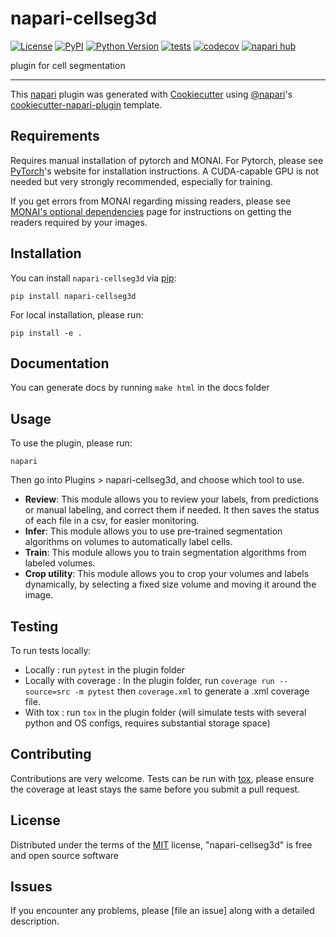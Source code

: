 # napari-cellseg3d

[![License](https://img.shields.io/pypi/l/napari-cellseg3d.svg?color=green)](https://github.com/C_Achard/napari-cellseg3d/raw/main/LICENSE)
[![PyPI](https://img.shields.io/pypi/v/napari-cellseg3d.svg?color=green)](https://pypi.org/project/napari-cellseg3d)
[![Python Version](https://img.shields.io/pypi/pyversions/napari-cellseg3d.svg?color=green)](https://python.org)
[![tests](https://github.com/C_Achard/napari-cellseg3d/workflows/tests/badge.svg)](https://github.com/C_Achard/napari-cellseg3d/actions)
[![codecov](https://codecov.io/gh/C_Achard/napari-cellseg3d/branch/main/graph/badge.svg)](https://codecov.io/gh/C_Achard/napari-cellseg3d)
[![napari hub](https://img.shields.io/endpoint?url=https://api.napari-hub.org/shields/napari-cellseg3d)](https://napari-hub.org/plugins/napari-cellseg3d)

plugin for cell segmentation

----------------------------------

This [napari] plugin was generated with [Cookiecutter] using [@napari]'s [cookiecutter-napari-plugin] template.

<!--
Don't miss the full getting started guide to set up your new package:
https://github.com/napari/cookiecutter-napari-plugin#getting-started

and review the napari docs for plugin developers:
https://napari.org/plugins/stable/index.html
-->

## Requirements

Requires manual installation of pytorch and MONAI.
For Pytorch, please see [PyTorch]'s website for installation instructions.
A CUDA-capable GPU is not needed but very strongly recommended, especially for training.

If you get errors from MONAI regarding missing readers, please see [MONAI's optional dependencies] page for instructions on getting the readers required by your images.


## Installation

You can install `napari-cellseg3d` via [pip]:

    pip install napari-cellseg3d

For local installation, please run:

```
pip install -e .
```

## Documentation

You can generate docs by running ``make html`` in the docs folder

## Usage

To use the plugin, please run:
```
napari
```
Then go into Plugins > napari-cellseg3d, and choose which tool to use.

- **Review**: This module allows you to review your labels, from predictions or manual labeling, and correct them if needed. It then saves the status of each file in a csv, for easier monitoring.
- **Infer**: This module allows you to use pre-trained segmentation algorithms on volumes to automatically label cells.
- **Train**:  This module allows you to train segmentation algorithms from labeled volumes.
- **Crop utility**: This module allows you to crop your volumes and labels dynamically, by selecting a fixed size volume and moving it around the image.

## Testing 

To run tests locally: 

- Locally : run ``pytest`` in the plugin folder
- Locally with coverage : In the plugin folder, run ``coverage run --source=src -m pytest`` then ``coverage.xml`` to generate a .xml coverage file.
- With tox : run ``tox`` in the plugin folder (will simulate tests with several python and OS configs, requires substantial storage space)

## Contributing

Contributions are very welcome. Tests can be run with [tox], please ensure
the coverage at least stays the same before you submit a pull request.

## License

Distributed under the terms of the [MIT] license,
"napari-cellseg3d" is free and open source software

## Issues

If you encounter any problems, please [file an issue] along with a detailed description.

[napari]: https://github.com/napari/napari
[Cookiecutter]: https://github.com/audreyr/cookiecutter
[@napari]: https://github.com/napari
[MIT]: http://opensource.org/licenses/MIT
[BSD-3]: http://opensource.org/licenses/BSD-3-Clause
[GNU GPL v3.0]: http://www.gnu.org/licenses/gpl-3.0.txt
[GNU LGPL v3.0]: http://www.gnu.org/licenses/lgpl-3.0.txt
[Apache Software License 2.0]: http://www.apache.org/licenses/LICENSE-2.0
[Mozilla Public License 2.0]: https://www.mozilla.org/media/MPL/2.0/index.txt
[cookiecutter-napari-plugin]: https://github.com/napari/cookiecutter-napari-plugin

[napari]: https://github.com/napari/napari
[tox]: https://tox.readthedocs.io/en/latest/
[pip]: https://pypi.org/project/pip/
[PyPI]: https://pypi.org/

[PyTorch]: https://pytorch.org/get-started/locally/
[MONAI's optional dependencies]: https://docs.monai.io/en/stable/installation.html#installing-the-recommended-dependencies